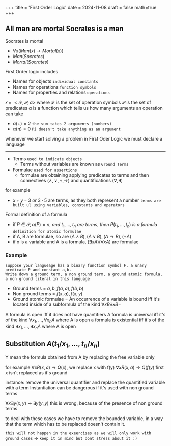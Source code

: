 +++
title = 'First Order Logic'
date = 2024-11-08
draft = false
math=true
+++

All man are mortal
Socrates is a man
---
Socrates is mortal

- $\forall x (Man(x) \rightarrow Mortal(x))$
- $Man(Socrates)$
- $Mortal(Socrates)$

First Order logic includes
- Names for objects `individual constants`
- Names for operations `function symbols`
- Names for properties and relations `operations`

$\mathcal{l} = < \mathcal{F, P}, \alpha >$ 
where
$\mathcal{F}$ is the set of operation symbols
$\mathcal{P}$ is the set of predicates
$\alpha$ is a function which tells us how many arguments an operation can take
- $\alpha(+) = 2$ `the sum takes 2 arguments (numbers)`
- $\alpha(\pi) = 0$  `Pi doesn't take anything as an argument`

whenever we start solving a problem in First Oder Logic we must declare a language

---

- Terms `used to indicate objects`
	- Terms without variables are known as `Ground Terms`
- Formulae `used for assertions`
	- formulae are obtaining applying predicates to terms and then connectives ($\wedge, \vee, \neg, \rightarrow$) and quantifications ($\forall, \exists$)

for example
- $x + y - 3 \ or \ 3\cdot 5$ are terms, as they both represent a number `terms are built ul using variables, constants and operators`

Formal definition of a formula
- if $P \in \mathcal{P}, \alpha(P) = n, \ and \ t_1,...,t_n \ are \ terms, \ then \ P(t_1,...,t_n) \ is \ a \ formula$ `definition for atomic formulae`
- if A, B are formulae, so are $(A\wedge B), (A \vee B), (A \rightarrow B), (\neg A)$
- if x is a variable and A is a formula, $(\exists x A) (\forall x A)$ are formulae
### Example
```
suppose your langueage has a binary function symbol F, a unary predicate P and constant a,b.
Write down a ground term, a non ground term, a ground atomic formula, a non ground literal in this language
```
- Ground terms = $a, b, f(a,a), f(b,b)$
- Non ground terms = $f(x,a) , f(x,y)$
- Ground atomic formulae = 
An occurrence of a variable is bound iff it's located inside of a subformula of the kind $\forall x B \exists x B-$ 

A formula is open iff it does not have quantifiers
A formula is universal iff it's of the kind $\forall x_1,...,\forall x_n A$ where A is open
a formula is existential iff it's of the kind $\exists x_1,...,\exists x_n A$ where A is open

## Substitution $A(t_1/x_1,...,t_n/x_n)$
Y mean the formula obtained from A by replacing the free variable only


for example
$\forall x R(x,a) \rightarrow Q(x)$, we replace x with f(y)
$\forall x R(x,a) \rightarrow Q(f(y)$ first x isn't replaced as it's ground

instance: remove the universal quantifier and replace the quantified variable with a term
Instantiation can be dangerous if it's used with non ground terms

$\forall x \exists y(x,y) \rightsquigarrow \exists y(y,y)$  this is wrong, because of the presence of non ground terms

to deal with these cases we have to remove the bounded variable, in a way that the term which has to be replaced doesn't contain it.

`this will not happen in the exeercises as we will only work with ground cases` $\rightarrow$ `keep it in mind but dont stress about it :)`